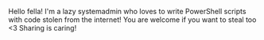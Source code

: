 Hello fella!
I'm a lazy systemadmin who loves to write PowerShell scripts with code stolen from the internet!
You are welcome if you want to steal too <3 Sharing is caring!

<!---
smellord/smellord is a ✨ special ✨ repository because its `README.md` (this file) appears on your GitHub profile.
You can click the Preview link to take a look at your changes.
--->
